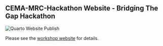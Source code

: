 ## CEMA-MRC-Hackathon Website - Bridging The Gap Hackathon

<!-- badges: start -->

![Quarto Website Publish](https://github.com/CEMA-MRC-Hackathon/cema-mrc-hackathon.github.io/actions/workflows/publish.yml/badge.svg)

<!-- badges: end -->

Please see the [workshop website](https://cema-mrc-hackathon.github.io/) for details.
